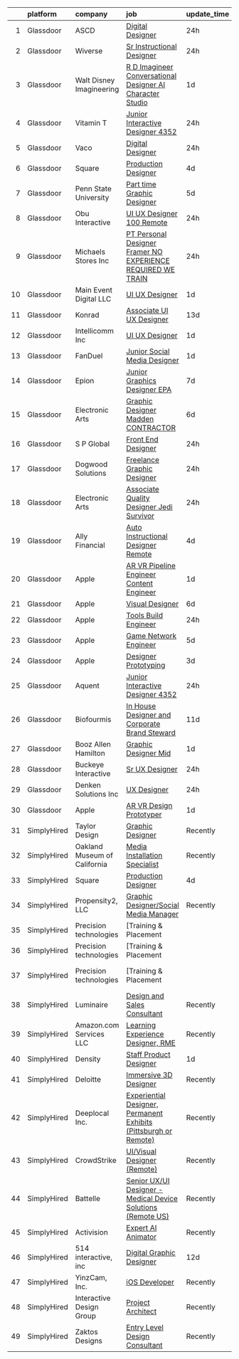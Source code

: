 

|    | platform    | company                      | job                                                                                                                                                                                                                                                                                                                                                                                                                                                                                                                                                                                                                                                                                                                                                                                                                                                                                                                                                                                                                                                                                                                                                                                                                                                                                                                                                                                          | update_time   | location            |
|---:|:------------|:-----------------------------|:---------------------------------------------------------------------------------------------------------------------------------------------------------------------------------------------------------------------------------------------------------------------------------------------------------------------------------------------------------------------------------------------------------------------------------------------------------------------------------------------------------------------------------------------------------------------------------------------------------------------------------------------------------------------------------------------------------------------------------------------------------------------------------------------------------------------------------------------------------------------------------------------------------------------------------------------------------------------------------------------------------------------------------------------------------------------------------------------------------------------------------------------------------------------------------------------------------------------------------------------------------------------------------------------------------------------------------------------------------------------------------------------|:--------------|:--------------------|
|  1 | Glassdoor   | ASCD                         | [Digital Designer](https://www.glassdoor.com/partner/jobListing.htm?pos=101&ao=1110586&s=58&guid=0000018382ef2967b69d949a039087b6&src=GD_JOB_AD&t=SR&vt=w&ea=1&cs=1_f0e67aaf&cb=1664349055792&jobListingId=1008165735144&cpc=1FDE87803EF93CD3&jrtk=3-0-1ge1euacg2jqd001-1ge1euacv2a4i000-1ac091b486338562--6NYlbfkN0AY4guaBc_odNxnJHTncvfwFu86WvDwtbc_K-gSZc1x5MVioGHhmspAcU0hc-6v10Q31IDYtf04u9GRbV63ByNsA2Q7XqQLxT6y0P9KYSEHYYlpOE5leemi_b9fFdkYUZHEqz1Wku0I9T2vxvv-_gdcpaC4eaO_PsqLsdwlMUHwdX5sf0z35_dRnA2oij_nepue5KGj3HWML0jv9eiqo1FtJLw6C-S4hzHGRcgAWewwMzsQqN5-9fj91fppeGh0FI4O4YunVBh-_r2__psmdU96OI_bcfGX1Xx-UL5GiVzRTCFUXbt1oFSSCqDX0Fh5EaGhHUyJdmTaWL69u8r47yIKrxXumDDqy9_Uc5-uaVFRaKS_GzA7CNfZ9nXPxC8EkhoLzt_xVFeIF52sYxgXbFisDs2q_-nRqgIIgHXrZHFnmXmyApQke80Y4LMPOEgOIA9y9v-pUJyrOIHmA3YoeNefuscAKa1P3hQDTLlBg75LKCopPKm83cYX0GZhUYPCTbko3_KVwX78Ew%3D%3D)                                                                                                                                                                                                                                                                                                                                                                                                                                                                                                                      | 24h           | Remote              |
|  2 | Glassdoor   | Wiverse                      | [Sr  Instructional Designer](https://www.glassdoor.com/partner/jobListing.htm?pos=119&ao=1136043&s=58&guid=0000018382ef2967b69d949a039087b6&src=GD_JOB_AD&t=SR&vt=w&ea=1&cs=1_eef18f9f&cb=1664349055794&jobListingId=1008165435026&jrtk=3-0-1ge1euacg2jqd001-1ge1euacv2a4i000-7067c46d23d8fef6-)                                                                                                                                                                                                                                                                                                                                                                                                                                                                                                                                                                                                                                                                                                                                                                                                                                                                                                                                                                                                                                                                                             | 24h           | Remote              |
|  3 | Glassdoor   | Walt Disney Imagineering     | [R D Imagineer  Conversational Designer   AI Character Studio](https://www.glassdoor.com/partner/jobListing.htm?pos=106&ao=1110586&s=58&guid=0000018382ef2967b69d949a039087b6&src=GD_JOB_AD&t=SR&vt=w&cs=1_47e7eb19&cb=1664349055793&jobListingId=1008163953487&cpc=56C4EA4A1A191A49&jrtk=3-0-1ge1euacg2jqd001-1ge1euacv2a4i000-5b8160913c44337b--6NYlbfkN0DAFTyt7pbDCC2JPO79CSdi1dIb81yjczP5qsKcZIxgiYm3-7g-689UDqHItQTwke-yNZqiPbnHZ7mcY7Tp55ZsuNu3s7XzyrHsE3PUvLU-yzvmGfamBujA35o3Bh6tPW0Php2p4lvvFTDjJ6NYetozu-aJYa4M8A-xLxH1WTo8C8euuqflLkn1WFEXEaub-oyDd018pYko1slEPKRCW7B0U-Y4TUoQTN7dcUBmsjoJ6yNEmb5_1CkL41iB-32fMTltjqrKqQ0WSCS1TXZYhFgdtPkFLq36l4ooqUrSSnZ0dD1ZW7u2Rh426uXTkLfwlDlNZVpIrIeHNKXapGPI5pHAKR5PrAUhQdgNwt8UnVJ24KwI6mb2_KoQNcBp0Ywc1slJY4NOMY62Msyx3XBzF4qoltHCkU9i8VlUVy8PQHmWl5V_Rhzuhf8Oqf4Aw8006eM%3D)                                                                                                                                                                                                                                                                                                                                                                                                                                                                                                                                                             | 1d            | Glendale, CA        |
|  4 | Glassdoor   | Vitamin T                    | [Junior Interactive Designer  4352 ](https://www.glassdoor.com/partner/jobListing.htm?pos=113&ao=1110586&s=58&guid=0000018382ef2967b69d949a039087b6&src=GD_JOB_AD&t=SR&vt=w&cs=1_38831709&cb=1664349055794&jobListingId=1008165450943&cpc=8795CF9063CD573D&jrtk=3-0-1ge1euacg2jqd001-1ge1euacv2a4i000-45dbbc2ffe009176--6NYlbfkN0DMrcEu7yrtATojKJA7cEzGQ3FdRGWLh0CZQInL4ECGI6k5tN82kdM0cJmh4vC7GgggQDvIJaME93-siCc8CewYdoUSr6PBPqrEG1KDMMpBVW3MGgeniwtBM2cZMBedkwMam2HPc019PgExOQnT7OpD9fpgr0syFxiBw5Z7WHLau0js6I8PMvrx192wHZluV73OPA3Jw78vhMxuutFvMzKHAiY5VAuSOnemAe9_8japHajha6UGny9Ttapyu4dtyCCeW8mK4OmYwVHQGHQveIKHZhzYNGEXG_4lz_8EZxH6QOAISniJuoZQnLbUub8HciKNl9bO543gpbhk-TuP-Zdo34NBfW8W-Wh35ImsgxkPhBKcvht3aX30lR2fvX0KQ5kko8uD0ykz6RJGsvTwj0YULHca4DuASk0wTY6Ln8ANxyQBGISYDf16cM6cDXBjboz4qaJ-qpRphett89d-Y-vKrZDddXD9A7vfNvnDecs_Rw%3D%3D)                                                                                                                                                                                                                                                                                                                                                                                                                                                                                                                                         | 24h           | Santa Monica, CA    |
|  5 | Glassdoor   | Vaco                         | [Digital  Designer](https://www.glassdoor.com/partner/jobListing.htm?pos=114&ao=1110586&s=58&guid=0000018382ef2967b69d949a039087b6&src=GD_JOB_AD&t=SR&vt=w&ea=1&cs=1_b756b9cb&cb=1664349055794&jobListingId=1008166311013&cpc=9908D8D4413DBB8A&jrtk=3-0-1ge1euacg2jqd001-1ge1euacv2a4i000-12f26afb904ccbd0--6NYlbfkN0D_sybMACCpf9B-677oK5j6rPldVB6BlrVvFjO_o-GJZbzuF-qh4PxErFUqfUsv_6v_zg4Jh_aNOURHi45PuRMPrKEeDcklUzUWRMLzpcZ7JEGtDioEMuA_4HlhGe58goaMESd0KWFCu3ao7vqdQgbgyB_8yQ9mRXy39aJQ0pqryh3fOY-rVQ9Erj9cupoDdJsPza2nsO8iZ6A0fA5hAGEAIu732iI7HRBWrxj1IJBZKYG3TETsNaUn6X3_KmlNkREEL3pxAAVtkDODeoR1rf9LgRoOKixNFJfsFg7R8HCPoogf4RCVd5YhWZputhUFHDYcnIvIoUcWbzciPnb4AIODoiPEa6dKS6zpUYCZ0ub4uy7HIyMrEz-LcMHm4wwLWFh0DQwlVCNkhd-vv0Xsv8JX4GNdf_FiLn6qZ9lkWBvL7gvFMBhA5T1bgq3hhPnJojkEjLhfZH_x1VIB7_CgOjgkJhAiF3RsSzbIHWV9Xrj_48VppFvAIyUzw3N5xEfU3wperroTurpP5tH93Q8XE7f84bkGvYh1ztNGUvSwnRXGrbtMQaBuT4go)                                                                                                                                                                                                                                                                                                                                                                                                                                                                                 | 24h           | Austin, TX          |
|  6 | Glassdoor   | Square                       | [Production Designer](https://www.glassdoor.com/partner/jobListing.htm?pos=116&ao=1136043&s=58&guid=0000018382ef2967b69d949a039087b6&src=GD_JOB_AD&t=SR&vt=w&ea=1&cs=1_b44bbc9e&cb=1664349055794&jobListingId=1008158339016&jrtk=3-0-1ge1euacg2jqd001-1ge1euacv2a4i000-50cbdabe5291db5a-)                                                                                                                                                                                                                                                                                                                                                                                                                                                                                                                                                                                                                                                                                                                                                                                                                                                                                                                                                                                                                                                                                                    | 4d            | Remote              |
|  7 | Glassdoor   | Penn State University        | [Part time Graphic Designer](https://www.glassdoor.com/partner/jobListing.htm?pos=128&ao=1136043&s=58&guid=0000018382ef2967b69d949a039087b6&src=GD_JOB_AD&t=SR&vt=w&cs=1_0001cbba&cb=1664349055795&jobListingId=1008157287782&jrtk=3-0-1ge1euacg2jqd001-1ge1euacv2a4i000-f06325cea9852d1e-)                                                                                                                                                                                                                                                                                                                                                                                                                                                                                                                                                                                                                                                                                                                                                                                                                                                                                                                                                                                                                                                                                                  | 5d            | University Park, PA |
|  8 | Glassdoor   | Obu Interactive              | [UI UX Designer   100  Remote](https://www.glassdoor.com/partner/jobListing.htm?pos=120&ao=1136043&s=58&guid=0000018382ef2967b69d949a039087b6&src=GD_JOB_AD&t=SR&vt=w&ea=1&cs=1_aa97b006&cb=1664349055794&jobListingId=1008165661552&jrtk=3-0-1ge1euacg2jqd001-1ge1euacv2a4i000-d3f1aaa75d5bd32a-)                                                                                                                                                                                                                                                                                                                                                                                                                                                                                                                                                                                                                                                                                                                                                                                                                                                                                                                                                                                                                                                                                           | 24h           | Remote              |
|  9 | Glassdoor   | Michaels Stores  Inc         | [PT Personal Designer  Framer  NO EXPERIENCE REQUIRED  WE TRAIN ](https://www.glassdoor.com/partner/jobListing.htm?pos=107&ao=1110586&s=58&guid=0000018382ef2967b69d949a039087b6&src=GD_JOB_AD&t=SR&vt=w&cs=1_933af73a&cb=1664349055793&jobListingId=1008164564686&cpc=FA84DF7EA1EC2398&jrtk=3-0-1ge1euacg2jqd001-1ge1euacv2a4i000-c333f386c95944aa--6NYlbfkN0AOFw-YaceyPV1V2kprHLZbtLl7-eeXaDc6_Kczxv4djvGN8sdqDFgpDEA7DhbyNazHB2sregEVs3fgNkukfRYt1uLp0aBNRj4FC-uVyXk8a0RF8EPWfDeT3WvyUSj1rgTuR-JvlGOTSIH7WuApohhzMuj_ColLvJUDXOOeNNpZM63gMHMhzkPebikbOxXuqxF3lA_dfyJurX25GRiB0kP5JUA20A2OhTRluItYFyMkFxPCLE97UJiehKNOQ8aVa9pnBqXM2cVkiyLCr2LQjKJOtYJuX6INQeZhy6S8pOTEl8N7EGt-_rlCha0yjoqgaSqmVZUmx9Cyr1kUw4EfRuVS1SU0W6SAUeyaUXxnwrXc-vSbm7rXqjL5SEQeEKF7sqVPYZ6ehqaUSHxfct0b_yOTNDOevY_r6gMBGrndHiNjEIJvykqYq-mNvFXg2EijA5tdqYRGyRT17E2NnPloDKwYlGjoIKTMlB8SXTcFdK2Hq1c4aooH6WRIIYDopn1HzVB6thDlk7ygOgj1zfIoDgtz9wfNqD2cBt70GuYpVIEFrt44iA7Er2l1fTAdFSO1Lb17isWOvoNBWz7NAHwjR-m-lWoESNGw5f6Dm-GzV58kL8tz4eBpyqQEups2J17hf_pXQd4IoZBTVA%3D%3D)                                                                                                                                                                                                                                                                                                                                            | 24h           | Jacksonville, NC    |
| 10 | Glassdoor   | Main Event Digital  LLC      | [UI UX Designer](https://www.glassdoor.com/partner/jobListing.htm?pos=126&ao=1136043&s=58&guid=0000018382ef2967b69d949a039087b6&src=GD_JOB_AD&t=SR&vt=w&ea=1&cs=1_a0209b62&cb=1664349055795&jobListingId=1008163083776&jrtk=3-0-1ge1euacg2jqd001-1ge1euacv2a4i000-61a2aedad55f6b75-)                                                                                                                                                                                                                                                                                                                                                                                                                                                                                                                                                                                                                                                                                                                                                                                                                                                                                                                                                                                                                                                                                                         | 1d            | Remote              |
| 11 | Glassdoor   | Konrad                       | [Associate UI UX Designer](https://www.glassdoor.com/partner/jobListing.htm?pos=127&ao=1136043&s=58&guid=0000018382ef2967b69d949a039087b6&src=GD_JOB_AD&t=SR&vt=w&cs=1_b5d9bab2&cb=1664349055795&jobListingId=1008139891861&jrtk=3-0-1ge1euacg2jqd001-1ge1euacv2a4i000-56820b5fcda29d86-)                                                                                                                                                                                                                                                                                                                                                                                                                                                                                                                                                                                                                                                                                                                                                                                                                                                                                                                                                                                                                                                                                                    | 13d           | New York, NY        |
| 12 | Glassdoor   | Intellicomm Inc              | [UI UX Designer](https://www.glassdoor.com/partner/jobListing.htm?pos=105&ao=1110586&s=58&guid=0000018382ef2967b69d949a039087b6&src=GD_JOB_AD&t=SR&vt=w&ea=1&cs=1_2946ff18&cb=1664349055793&jobListingId=1008162824501&cpc=9DC6E4D8324653EE&jrtk=3-0-1ge1euacg2jqd001-1ge1euacv2a4i000-77d90b9bdfe3fd21--6NYlbfkN0ChKihHdWUYlBRbbnjV70faLAmc7CdQbAkEYrx9QGU1An9lzWqTAjHS5tSZ18XLIvExbfG7YUs9wX5NlgJN93BLATALkr6wdcVUe3x2gVRLOAtumFiEB6EhR5jkv0CzPFZm5dBwAJiDHEKSy3TEOuxRoJmPduteKoUNly0VausAEtY5NtMS5AeCa2d_BozR69-dcCh8mtX1MAGO3t5XZRrb-YMkiK5JsjfrHujXToj5XaN_JF2Rz4o_rvRNCQTBneFmdSrdYArHEpx5HEDSX5EWuh49rShaZkGsiUYX2j-wiLjIcPOmHQgftmTE_ThxqHSfE_2M2-EnRhchzzHUeA6_LSELsKNvbkhLBuvUZBT-UFyURn3wor2aCTTvyOLZrMjP6Ob7F0mVO_fzoCNhKFS6KddAkdkC30QE552FkbI26rW5Svfq_x9yU6U0yoQZRG-ya9KoQA7RmFIykcTunmnzqFUAqKFghWkYxm5cU5NXj5Hw7UxxEs9pCRwfSnl3hwmySEdqUb_-QA%3D%3D)                                                                                                                                                                                                                                                                                                                                                                                                                                                                                                                        | 1d            | Wayne, PA           |
| 13 | Glassdoor   | FanDuel                      | [Junior Social Media Designer](https://www.glassdoor.com/partner/jobListing.htm?pos=117&ao=1136043&s=58&guid=0000018382ef2967b69d949a039087b6&src=GD_JOB_AD&t=SR&vt=w&ea=1&cs=1_2749464c&cb=1664349055794&jobListingId=1008163379437&jrtk=3-0-1ge1euacg2jqd001-1ge1euacv2a4i000-29fe9865ee9d28d6-)                                                                                                                                                                                                                                                                                                                                                                                                                                                                                                                                                                                                                                                                                                                                                                                                                                                                                                                                                                                                                                                                                           | 1d            | New York, NY        |
| 14 | Glassdoor   | Epion                        | [Junior Graphics Designer   EPA](https://www.glassdoor.com/partner/jobListing.htm?pos=125&ao=1136043&s=58&guid=0000018382ef2967b69d949a039087b6&src=GD_JOB_AD&t=SR&vt=w&ea=1&cs=1_58b28f55&cb=1664349055795&jobListingId=1008151556127&jrtk=3-0-1ge1euacg2jqd001-1ge1euacv2a4i000-514c94be094b6f47-)                                                                                                                                                                                                                                                                                                                                                                                                                                                                                                                                                                                                                                                                                                                                                                                                                                                                                                                                                                                                                                                                                         | 7d            | Remote              |
| 15 | Glassdoor   | Electronic Arts              | [Graphic Designer   Madden  CONTRACTOR ](https://www.glassdoor.com/partner/jobListing.htm?pos=130&ao=1136043&s=58&guid=0000018382ef2967b69d949a039087b6&src=GD_JOB_AD&t=SR&vt=w&cs=1_b73c0e0f&cb=1664349055795&jobListingId=1008153670838&jrtk=3-0-1ge1euacg2jqd001-1ge1euacv2a4i000-1d4c60a3b285eb6b-)                                                                                                                                                                                                                                                                                                                                                                                                                                                                                                                                                                                                                                                                                                                                                                                                                                                                                                                                                                                                                                                                                      | 6d            | Orlando, FL         |
| 16 | Glassdoor   | S P Global                   | [Front End Designer](https://www.glassdoor.com/partner/jobListing.htm?pos=122&ao=1136043&s=58&guid=0000018382ef2967b69d949a039087b6&src=GD_JOB_AD&t=SR&vt=w&cs=1_a03a8670&cb=1664349055794&jobListingId=1008165438650&jrtk=3-0-1ge1euacg2jqd001-1ge1euacv2a4i000-d6b412455054b3ca-)                                                                                                                                                                                                                                                                                                                                                                                                                                                                                                                                                                                                                                                                                                                                                                                                                                                                                                                                                                                                                                                                                                          | 24h           | Remote              |
| 17 | Glassdoor   | Dogwood Solutions            | [Freelance Graphic Designer](https://www.glassdoor.com/partner/jobListing.htm?pos=129&ao=1136043&s=58&guid=0000018382ef2967b69d949a039087b6&src=GD_JOB_AD&t=SR&vt=w&ea=1&cs=1_d5726c24&cb=1664349055795&jobListingId=1008166005932&jrtk=3-0-1ge1euacg2jqd001-1ge1euacv2a4i000-870254f2b9594c73-)                                                                                                                                                                                                                                                                                                                                                                                                                                                                                                                                                                                                                                                                                                                                                                                                                                                                                                                                                                                                                                                                                             | 24h           | Boise, ID           |
| 18 | Glassdoor   | Electronic Arts              | [Associate Quality Designer   Jedi  Survivor](https://www.glassdoor.com/partner/jobListing.htm?pos=115&ao=1136043&s=58&guid=0000018382ef2967b69d949a039087b6&src=GD_JOB_AD&t=SR&vt=w&cs=1_3c5ccc9f&cb=1664349055794&jobListingId=1008165352335&jrtk=3-0-1ge1euacg2jqd001-1ge1euacv2a4i000-66af7e5dc29826f8-)                                                                                                                                                                                                                                                                                                                                                                                                                                                                                                                                                                                                                                                                                                                                                                                                                                                                                                                                                                                                                                                                                 | 24h           | Los Angeles, CA     |
| 19 | Glassdoor   | Ally Financial               | [Auto Instructional Designer Remote](https://www.glassdoor.com/partner/jobListing.htm?pos=109&ao=1110586&s=58&guid=0000018382ef2967b69d949a039087b6&src=GD_JOB_AD&t=SR&vt=w&cs=1_362964ae&cb=1664349055793&jobListingId=1008158638901&cpc=F41FEAB56D215062&jrtk=3-0-1ge1euacg2jqd001-1ge1euacv2a4i000-33e51e7e2cbaa730--6NYlbfkN0DJ5QQ_XkAtnGD7OtNJBPWnMWX0-0yeBIg3SyIy7sPtwbzsSHHn3ObDFBkKUa5OGl-TDVPo0ynqP8ws-T-rSpycedfEnMU6NSiNsNov-R2753I1OF6CzG9D8QGSDkXHjaB1QKYwXU2wOp4G7NvKBvmOC7aJzKhOjK6cEt6mhwlCUhCkC2UCfF0QjrpPcQr-0jefgA6daFV7NAtvfa5bUemOc9l4ZAITO0-xkoGSB34nUKABV_MRkXj4tBpgbk6Ysd4CN70ylU4OGaCZ9WPgWDb2PIe4LGaHmzEumG2WzZYscs7qMqC1budJSa5TRlAzcK3tRVzl0bjeE5p3QS_EdViwwEzuMpNqBQpwH-7-XyoD_CPNj5Qi15kpYIKQZzOycaiGE1x7aHN1nNy3V4AxPYFgF6lDLKAImG2qexBqey61znM1niPuQ8vk2JAqARKDxJWwg3Qb7eKBk1D_hyDms8jbYB_ZjNpTSZLaJjrq_vhthuqW9iL6naNBryODizyzVDD0wiv3rGsz4A%3D%3D)                                                                                                                                                                                                                                                                                                                                                                                                                                                                                                         | 4d            | Detroit, MI         |
| 20 | Glassdoor   | Apple                        | [AR VR Pipeline Engineer   Content Engineer](https://www.glassdoor.com/partner/jobListing.htm?pos=103&ao=1110586&s=58&guid=0000018382ef2967b69d949a039087b6&src=GD_JOB_AD&t=SR&vt=w&cs=1_b7130ab5&cb=1664349055792&jobListingId=1008162438697&cpc=654405A9B1E0A9F5&jrtk=3-0-1ge1euacg2jqd001-1ge1euacv2a4i000-bd23f3e2fc9f6533--6NYlbfkN0BvKrLyj5gPmtZO9T8euul8TCxuuKNOtzRJOomxnwSEodTz2Bc-sPZl29JElYHfcoQJQ0YtSd_q0m2zqTAQiHD2lU1pwl7BtIPhJfPTI7dpkRrSW30uMMGYTKZ_YN7waluZ3fZAP-HN7N_F5hYGC4jMR09lfyKYpeJbgCPU_yXYcQafN1KUGkZTMwBme_7QMqNTEYQ42r-LGXljc7YPLku-pG534b88h9_2xr82ZlvbM8q0U9gT2Ntl-aCTGuNlC1ndwwLWG0N13ml98QLeN6MY4qZsAXcOyEZREpv9MoKvMSTFqtLH2PTfn-TPVvpU8HEaCLaY-RB9jVwiUEHNU-UxVFBQNqkYvyOw7irHW_T6Dmhel3frR5tzY9jWOQohCRb4bGIve26TRT4HaM2GLG4YV1h7cVaWqy_F-3vd9VGccTt_gFJqeuMFghPkVFTMq4IL2Fc5wENB39Ux1IetqvQbpXl5B_Q6AendW5jE3P3k9Hk4eWT3RffEyYGuYsKUr8roz6Qs52286wy-hdBPvBq6qoNT9iNo3bEr44gzissNlWc-11wEjDNb5EsSycsGXPUyVD-vv-6lr07guv4iJXX4QHbvZJL6AXa2IIN_sSGqSU61nBn_umqPYzm2kzKwajulnW4TCt8SJUcouhu-ynfN_FW9czBdsGuKQlaVi2XpDYcAUjQgzicoy48NbR2ldyU8Z5MlJ0yAgYCRkjlA9HcLFL822G3dmj8kLGBC0Mkc3c-SROYglM_8qD0MXvhH3aBan8RwALU-gZfEkqnW5XAkUzPFwtuTezfgE0DyEv9aiOLo9M-dtqmKca-eGRk4bgqGcdeGkKV40ppI8cK5i1iHiCnicNtFa57YCjR9_c9wrJpAlVaNBtDTr9JLQ7WyNXEFhpiFc7l_FFPAwcYw4eNRr_-fYs8xRFTrJFziBuCthtWUu_3KvYhmGkOyWh-ii5MNrEgwaLoGTS-XSrROkx52P0-jd9JJmcuIVa-bI9q_Lg%3D%3D) | 1d            | Culver City, CA     |
| 21 | Glassdoor   | Apple                        | [Visual Designer](https://www.glassdoor.com/partner/jobListing.htm?pos=124&ao=1136043&s=58&guid=0000018382ef2967b69d949a039087b6&src=GD_JOB_AD&t=SR&vt=w&cs=1_af7a0131&cb=1664349055794&jobListingId=1008155289329&jrtk=3-0-1ge1euacg2jqd001-1ge1euacv2a4i000-b22b9e4cdc43dd82-)                                                                                                                                                                                                                                                                                                                                                                                                                                                                                                                                                                                                                                                                                                                                                                                                                                                                                                                                                                                                                                                                                                             | 6d            | Cupertino, CA       |
| 22 | Glassdoor   | Apple                        | [Tools Build Engineer](https://www.glassdoor.com/partner/jobListing.htm?pos=108&ao=1110586&s=58&guid=0000018382ef2967b69d949a039087b6&src=GD_JOB_AD&t=SR&vt=w&cs=1_b84b8e9c&cb=1664349055793&jobListingId=1008164708846&cpc=AC285F3A3ECA6BB0&jrtk=3-0-1ge1euacg2jqd001-1ge1euacv2a4i000-d05afd4cff3794b1--6NYlbfkN0BvKrLyj5gPmtZO9T8euul8TCxuuKNOtzRJOomxnwSEodTz2Bc-sPZlbtkML8D-m4qjDqsrGnfoqq7rWUQaQV6QE_PBUBYsT4fM9sAVvJDVer8dzoyf4iabhx_s3jcp3HhGg-8KIYoBd2gZR3O-1Ekq3HokKQ39KID90hQH7pIgdAz-XsfU6FwVYxdKCEf7jUamZVkLDB68SfmXaa0j5ybTjnbFbzYaM4IXouvbkTPsfeBj51WRCw-1HyhzRjEIqMAsLl83FEfZi1ORIZCDUxa09040BlyhHTrx3j_uu0JEppR8BQi3nLCUZLFsZSdn3x4O3ArBAIAUmPMOCh9Ghe9QWp9fxj5mhd_RiOuIRZ5tatVjSNopQRP3CrjvarE3byQfw8t81R7qOy2NoKKuMJz6Wv9-OfeBDhnsWrrMFoM2x6MvRPBXjKkIknrOUGk9Kr_zhl-Jh2yEullcqdLTCUSOWxRjY_jq8jV_ftYkixQAF_OFjG3qvgi5At9yNibU6yGMqzAnVRux8qBA03uIiVPiJaLeGRjpnPWU9QnoSzCk09fi_gh-Wic73kpHAyC39s-iqaxNyjLv05FP0eyb5o7ykAf5QWzwA_jRaTF-OmQ1B0oV303gQQoNQa5ztacMxWDQxotHexxwcLWHg4vS5znwR8rWU_cP766MvTmIdU-cjMevjpwpGSU0qWrgIdUIsp1GKdDMybFwm-2cCy8RoppEdUsKbYbwE1Hld9_26Q9DxqLpGhnddfYgM03ehiNnMK11R46UW4PC3HqkqXbdZrwBDR5aR4sQ_vwkaSQQ1KO9PdE-Lt27gpuF27cbYRSYfl49V1jJjV0cA6dJXG1ZpsQ-x4KC3noGxs-8RDa8pC1EQEetMtlcVnEoyaLB0TOh9f-sJu4rvKee8BRq5Qe6dotDG2yko-Yh9IHReJyPb2KncXZkB62-c-eX5ud9OdSm5zLoDG0P9kIX_g%3D%3D)                                                       | 24h           | Boulder, CO         |
| 23 | Glassdoor   | Apple                        | [Game Network Engineer](https://www.glassdoor.com/partner/jobListing.htm?pos=111&ao=1110586&s=58&guid=0000018382ef2967b69d949a039087b6&src=GD_JOB_AD&t=SR&vt=w&cs=1_eddce4e4&cb=1664349055793&jobListingId=1008156058893&cpc=F41FEAB56D215062&jrtk=3-0-1ge1euacg2jqd001-1ge1euacv2a4i000-da07dbd9cd8eb861--6NYlbfkN0BvKrLyj5gPmtZO9T8euul8TCxuuKNOtzRJOomxnwSEodTz2Bc-sPZl29JElYHfcoQU89pw0pukzvT-t3F7KnGwjHaCtH-zmtCsdadvtW-pabzNvxkP5wXNBXQIItjYzTFKU-rasdVWS5FS9BhI6fVw8vp1ZtLMDVeHaEF6UCNf-E6BSkENOn_3zJOHlQGjwPpW5cMIHbQ9hHWvBZGYMRpdtFguqZVrrH4_xM7oiEIc3Gt5omf3l9hPQt_aAVG-_8zIrPSvmhF2W_Jsh__SycT75gfc6QKr67gaUZDm1f6BlJOYfOsPUz9kJnbqhZlO47235feCwbhIueMUnJnUW9VzL1qYjE7kcnracqv4HlCx7VqxQMoi3WLJFJUZ13X7d3n7xwuoA5tBBGN0aSJZxo_35nwbsNX-G0y3VgbQ_vEjO5QKm2_-0wu1jrOx7l8kWPLwDmTO1RFc3hS-i0iI8MjGobwoEmm18YrYB7Un4XshRwDn4c20N7Ec15y1pfXFXHU9EG1ZSmXiBixbA2KHid48Dh-cjw5dmsoXRshv0N7wq7B0G4Nft7aRNFTZ6a7mhE8qE8vrnrSe-GwjMR0H-AsEkVuX2p1EzX12_4Dz7jsSYloYWemNP0HHApRXLZPsE0V3M0U-iuJy8sMzbkAqudJPLmp0G9WgSQEaSnVv3c3P9rAMAmCOiF9Mimi9lxkAvfp5I8Lcv57Sqr6rStfAmWohlgSRDWcbSzDBnQu3-RZktlmecjiUZBojcZAvPi4fhC_ZIvL1XB2agBlt1IimSbWHii49l38H0K99rfiEljLxDsgJmMpQqZsw1hL6s1l3R96nCOLVKnYlFSgukLqRkXJQjIMp8RpyB82Ok6RL4ZBLCATR7f-qA1AdtEn9FgRTZtwz0Czsum3_CGS4FRsDkpbK88QjF7snbuD1c_5WkrN6CNzuFXCI3ckwRY8Em3T3ofmSWgTyTX-xNDXhYACpYFwG)                                                  | 5d            | Culver City, CA     |
| 24 | Glassdoor   | Apple                        | [Designer  Prototyping](https://www.glassdoor.com/partner/jobListing.htm?pos=121&ao=1136043&s=58&guid=0000018382ef2967b69d949a039087b6&src=GD_JOB_AD&t=SR&vt=w&cs=1_064fe7d1&cb=1664349055794&jobListingId=1008159685726&jrtk=3-0-1ge1euacg2jqd001-1ge1euacv2a4i000-2e05b0832793f665-)                                                                                                                                                                                                                                                                                                                                                                                                                                                                                                                                                                                                                                                                                                                                                                                                                                                                                                                                                                                                                                                                                                       | 3d            | Cupertino, CA       |
| 25 | Glassdoor   | Aquent                       | [Junior Interactive Designer  4352 ](https://www.glassdoor.com/partner/jobListing.htm?pos=110&ao=1110586&s=58&guid=0000018382ef2967b69d949a039087b6&src=GD_JOB_AD&t=SR&vt=w&cs=1_d9c8eee8&cb=1664349055793&jobListingId=1008165513680&cpc=2CAED5C921A5F994&jrtk=3-0-1ge1euacg2jqd001-1ge1euacv2a4i000-bf130ab23b83691d--6NYlbfkN0DMrcEu7yrtATojKJA7cEzGQ3FdRGWLh0CZQInL4ECGI9gD0Wolx9R2v-Aex0-GK04wuCgzflPBRkRQfW92hu5bdB7I5i80oD0xKC7ZbT0oWx1mhDK9tT_G3lq83ALv5_npUo_hMljb4KaRsw9wJdbbIoRv6v9BEzOoHSMB09PFnLazeV5xoBrFkyw8olMdfZVVKU7yprLuLZECLMMkVgYH_oMT1S2IV8WJtejLv7hJ4ba86xYliD46qSJeS8_UXbGaXR-v7QQcbmr7Qdse0g8ps-dUPUxYh_oIpcldfeuHLDI6AgCctGCX_5wWI-fwurXd5jKj-NucBGj-LkpE1uLlAgddSiZokUjp4IC8f9zw5cPVSoKRsnBjm8xBMeLpISGpoTJCfaYkqhmaPPSRaYMVgaTCNxj-ShcsBTZ9k18UKw9nuWcUu88a9FjljQjMwBeTkHEdAO71Eg%3D%3D)                                                                                                                                                                                                                                                                                                                                                                                                                                                                                                                                                                         | 24h           | Santa Monica, CA    |
| 26 | Glassdoor   | Biofourmis                   | [In House Designer and Corporate Brand Steward](https://www.glassdoor.com/partner/jobListing.htm?pos=123&ao=1136043&s=58&guid=0000018382ef2967b69d949a039087b6&src=GD_JOB_AD&t=SR&vt=w&ea=1&cs=1_a2af03d3&cb=1664349055794&jobListingId=1008145224436&jrtk=3-0-1ge1euacg2jqd001-1ge1euacv2a4i000-2e476ff989e9cac6-)                                                                                                                                                                                                                                                                                                                                                                                                                                                                                                                                                                                                                                                                                                                                                                                                                                                                                                                                                                                                                                                                          | 11d           | Boston, MA          |
| 27 | Glassdoor   | Booz Allen Hamilton          | [Graphic Designer  Mid](https://www.glassdoor.com/partner/jobListing.htm?pos=102&ao=1110586&s=58&guid=0000018382ef2967b69d949a039087b6&src=GD_JOB_AD&t=SR&vt=w&cs=1_6da200dc&cb=1664349055796&jobListingId=1008163339224&cpc=A0637F14311B9419&jrtk=3-0-1ge1euacg2jqd001-1ge1euacv2a4i000-b809a228f7fa5004--6NYlbfkN0CaLaeO0W0aSDE10oNno4SsRl14ssiVXEJb5QYZji-zar5Yl-tvFfpLfvooI0429cl7-pnzzg3jJyM4YlWQRAwW98XeC5PbuNxro4EUdPH9gg6Nfvt87kAPg5Jt0X4zJvobvDqlRMZgVvjg7ef4eQ2dTS2RE_aXWRSPid6XHADu9tGZcpPraAN93iifOU3rYjKrE5xRQDvTsC4pw9dc33b6DdH_omDEwxTOi_hoYwTvwinuV-elnVVJoDzfgTpXqJrZGyZW7BJhZpY5E0tyIptDqe7YNpoevGftZx16wQCj_9onf46O7MNsiYNXJig4c67NWz5yuv8y-zDYVf3LtSe01nCAUdlXBQjJlKLgKbqOmiUBKw0lARTq3PlqTO9RBIrVBnNLFRhyz9WyAlhIILUiKgweEqStDgsJ6IaKwdGx6DPD31mfWbQ1mfilq3_4UtSf9PIfHaCs9Tjf_P0NujDS0-NfZhxiUIdtMqQTT9x_SFSA5msIrJG2SSTXrEX9FaIM7SIdZBu-VmGlCPAEz_HyzZlAkXBVkYjdibHpG_FdS3aaZyfZsZ5B9wWDENdo5eg%3D)                                                                                                                                                                                                                                                                                                                                                                                                                                                                    | 1d            | McLean, VA          |
| 28 | Glassdoor   | Buckeye Interactive          | [Sr UX Designer](https://www.glassdoor.com/partner/jobListing.htm?pos=104&ao=1110586&s=58&guid=0000018382ef2967b69d949a039087b6&src=GD_JOB_AD&t=SR&vt=w&ea=1&cs=1_66aaef94&cb=1664349055793&jobListingId=1008165037804&cpc=1D891ED3EFC3904E&jrtk=3-0-1ge1euacg2jqd001-1ge1euacv2a4i000-1372e7c6c9b13e23--6NYlbfkN0BTy4Vq3kUv-8E8fBOrhZt-7WJQYqv7u2ur6JnxlE7nq_aQtV-qQ9P-Gx6Ls6vkuajWnB7VhfFf09OP-YACW3EXqNw8VKG4XYe3Pz9LO7NcUtOsoUpjAZ4ICOWtJOCZdMF4JCh8E3IY74lX6GG4NbX_ZFI4pU2xwiKHNYRkb2U25C-UE5lY-c6ad5vvSfd6PsdwXxlJ-xqxLTWC7_p3idSj77oATtlQA3kam4fiQ1mM_biBERxKloXpk3EpjS-KsJWQ0d8vQlnBgba3UxUMpviZzlvKPFrMGuz3IqweZqp9obeAyD4ruKPW5QIM50UYg_rexPZ5afo84TgOIHYk9PnRozQ0j_JfAebuXGuw9fy_fLY2tgd8KpCnlotSp7xVaHxxA46LtUe8mbKgk8vYUHPzAxkZNfbAqMEhaN1-Jj9DUqSMjhLQX0EPS4C6b9vPJj3uygaqDDFNQBtb2_BukGlP7J9y4fnPAyZHBSO8CHDNJbNqpUcAX_Njv83XBnK9EYw9uXKwmj9uaA%3D%3D)                                                                                                                                                                                                                                                                                                                                                                                                                                                                                                                        | 24h           | Remote              |
| 29 | Glassdoor   | Denken Solutions Inc         | [UX Designer](https://www.glassdoor.com/partner/jobListing.htm?pos=118&ao=1136043&s=58&guid=0000018382ef2967b69d949a039087b6&src=GD_JOB_AD&t=SR&vt=w&ea=1&cs=1_cf4b595d&cb=1664349055794&jobListingId=1008165678481&jrtk=3-0-1ge1euacg2jqd001-1ge1euacv2a4i000-c19b5c46ab9f516d-)                                                                                                                                                                                                                                                                                                                                                                                                                                                                                                                                                                                                                                                                                                                                                                                                                                                                                                                                                                                                                                                                                                            | 24h           | Remote              |
| 30 | Glassdoor   | Apple                        | [AR VR Design Prototyper](https://www.glassdoor.com/partner/jobListing.htm?pos=112&ao=1110586&s=58&guid=0000018382ef2967b69d949a039087b6&src=GD_JOB_AD&t=SR&vt=w&cs=1_6f1565b5&cb=1664349055793&jobListingId=1008162438706&cpc=9908D8D4413DBB8A&jrtk=3-0-1ge1euacg2jqd001-1ge1euacv2a4i000-46a17e11f07bd8cc--6NYlbfkN0BvKrLyj5gPmtZO9T8euul8TCxuuKNOtzRJOomxnwSEodTz2Bc-sPZl1dBMH13w-jOB7IB0EnvWKBflC8cAmnqosbuAJR3BtwdEkeu_HHU5ZrtJlr9mCIF_26SIvtScJuwV7GTlM9co5E3xM4WK-00WHgvGcRmWw24x7zT9JzB0xNIJbVu3-df2OH6oOvynvkP_bh7M5TfDO2FUNc_M2-x8t0az0xw06aWh7zdpKSTm6GzoxGZuOw55IUw7B0bMeJIsIlowoh0Dilc9Yz6l3g3RmDayw4z5LBRHTKhyEp26N3lhzqtIxH858cog3BmzvfzbhSOzvuiierXQP8K1FxIpPJMliAIBIM4Xqy-5kkyH5JNmoovTZd0LIJRnPipBKR1ugJ-etWrQ1Hpsoq1yAWNUDXZQVYhOzzA2ScxmFFQGvCP3bp1pEZb5FchJv1e04HMWPIqOQkaPMgucoeR_GuWkb0HfLPhaL0qwFr90-nEi2i1GVwyGDIa-YyzuZgzHq8yzxo5d_Mxeynk1HqpCAhPZ5D-uUqD3-Jo6oyQNepmxH4yDQN7yWVYqfYOD23pPFFFQfCQi9z3E3ObKJFu5YfjXbiGKR2r26WCR6dy5-KwvEO4vuy00vCtD-Fxsrn8hGEg3WsAeXqBd9KuC45rhqOthPl9hUdVBPOuFxgj2CeAR2Y-F3IlDcyN1mab-s59omfo7PnuzhzubK73VP8G0PUROvEl8Zr_wQfmqBnfXbsnxJI7l4g72oYcLKLuNZn2yxHOAKVFBQ--U4uMYvvcFACiA2xJiJv-2_za_UKp-JXct_TryU3qNRRGouerHAXXzXuy61Wv80R-CaKWJztUncXrJf-1NgX6V1X4EYIswi4pYV5rlAvq5h73wVeIEaVR3pMQmN5c59Pt8BMl1TeZET6INI4aE1g3aaBir2BdBnM66PhktNNUiF3UUFEx0dtAhwJvJ1unKuvLIRfXywwT_bqrE)                                                | 1d            | Seattle, WA         |
| 31 | SimplyHired | Taylor Design                | [Graphic Designer](https://www.simplyhired.com/job/9TMIr-6_eYflkcS-ie7BjZ8lflRBkv2EVqmh_ljNlsrIPI4KCa0ufg?q=interactive+designer)                                                                                                                                                                                                                                                                                                                                                                                                                                                                                                                                                                                                                                                                                                                                                                                                                                                                                                                                                                                                                                                                                                                                                                                                                                                            | Recently      | Remote              |
| 32 | SimplyHired | Oakland Museum of California | [Media Installation Specialist](https://www.simplyhired.com/job/wtV_Dc943xeVNbBl-4FZR5ja2fhOSSz5qA7Bvp7Gzao5Zmt92JLGfg?q=interactive+designer)                                                                                                                                                                                                                                                                                                                                                                                                                                                                                                                                                                                                                                                                                                                                                                                                                                                                                                                                                                                                                                                                                                                                                                                                                                               | Recently      | Oakland, CA         |
| 33 | SimplyHired | Square                       | [Production Designer](https://www.simplyhired.com/job/PR6edLzvAKbQ8MB_yOqlv9rGixcmTEA5FxS9UhOhDFBmUZikIuYMDg?q=interactive+designer)                                                                                                                                                                                                                                                                                                                                                                                                                                                                                                                                                                                                                                                                                                                                                                                                                                                                                                                                                                                                                                                                                                                                                                                                                                                         | 4d            | Remote              |
| 34 | SimplyHired | Propensity2, LLC             | [Graphic Designer/Social Media Manager](https://www.simplyhired.com/job/y-sFzINV5qOyteA81WAYUX3HPoIB6cicexZAfzeRr8C30Nq_9S_f4A?q=interactive+designer)                                                                                                                                                                                                                                                                                                                                                                                                                                                                                                                                                                                                                                                                                                                                                                                                                                                                                                                                                                                                                                                                                                                                                                                                                                       | Recently      | Remote              |
| 35 | SimplyHired | Precision technologies       | [Training & Placement || Python Developer](https://www.simplyhired.com/job/So3-92hM-VLPO-shbwqgvOm3bkfnEmVv2WDbXa3kPgV5NSCKOu5XUA?q=interactive+designer)                                                                                                                                                                                                                                                                                                                                                                                                                                                                                                                                                                                                                                                                                                                                                                                                                                                                                                                                                                                                                                                                                                                                                                                                                                    | Today         | Remote              |
| 36 | SimplyHired | Precision technologies       | [Training & Placement || Quality Analyst](https://www.simplyhired.com/job/mkmSxNAyo9OUo3sw5RnzevTMDnY0VxLv_X-o-ekVknx3dEh6CQJZeQ?q=interactive+designer)                                                                                                                                                                                                                                                                                                                                                                                                                                                                                                                                                                                                                                                                                                                                                                                                                                                                                                                                                                                                                                                                                                                                                                                                                                     | Today         | Remote              |
| 37 | SimplyHired | Precision technologies       | [Training & Placement || Data Analyst](https://www.simplyhired.com/job/tZ4mEjN_dCHxkBi3ogWKeV5HBKl3w82idyAgoaLRF2q9ikhubuzyaQ?q=interactive+designer)                                                                                                                                                                                                                                                                                                                                                                                                                                                                                                                                                                                                                                                                                                                                                                                                                                                                                                                                                                                                                                                                                                                                                                                                                                        | Today         | Remote              |
| 38 | SimplyHired | Luminaire                    | [Design and Sales Consultant](https://www.simplyhired.com/job/D4dYmsBmEacucg9JeAdGcVDRL-9oyc3Bb4UCwQq51AIxm-xVnL50PQ?q=interactive+designer)                                                                                                                                                                                                                                                                                                                                                                                                                                                                                                                                                                                                                                                                                                                                                                                                                                                                                                                                                                                                                                                                                                                                                                                                                                                 | Recently      | Miami, FL           |
| 39 | SimplyHired | Amazon.com Services LLC      | [Learning Experience Designer, RME](https://www.simplyhired.com/job/lo6y0z8mRMhAZbxDD8gjami6EY75M9Y4uAbnlCnh_4Me5XWln3El8g?q=interactive+designer)                                                                                                                                                                                                                                                                                                                                                                                                                                                                                                                                                                                                                                                                                                                                                                                                                                                                                                                                                                                                                                                                                                                                                                                                                                           | Recently      | United States       |
| 40 | SimplyHired | Density                      | [Staff Product Designer](https://www.simplyhired.com/job/vYEPgn83bkoTaTAlcG4-Zh0TvlPNpSsKcRgkhdhfTw5kisW0XSoRTQ?q=interactive+designer)                                                                                                                                                                                                                                                                                                                                                                                                                                                                                                                                                                                                                                                                                                                                                                                                                                                                                                                                                                                                                                                                                                                                                                                                                                                      | 1d            | Remote              |
| 41 | SimplyHired | Deloitte                     | [Immersive 3D Designer](https://www.simplyhired.com/job/CYA9VmIPhbxPnwssYkeKhfJjQIJdJIR7J2yPwT6UQcgKoz2Tcv3Mfw?q=interactive+designer)                                                                                                                                                                                                                                                                                                                                                                                                                                                                                                                                                                                                                                                                                                                                                                                                                                                                                                                                                                                                                                                                                                                                                                                                                                                       | Recently      | Charlotte, NC       |
| 42 | SimplyHired | Deeplocal Inc.               | [Experiential Designer, Permanent Exhibits (Pittsburgh or Remote)](https://www.simplyhired.com/job/A1JCgKCfiswE8BwGf-sdK54q-tLZSSnW-nJCA-8I7mAhdY3mnqZkow?q=interactive+designer)                                                                                                                                                                                                                                                                                                                                                                                                                                                                                                                                                                                                                                                                                                                                                                                                                                                                                                                                                                                                                                                                                                                                                                                                            | Recently      | Remote              |
| 43 | SimplyHired | CrowdStrike                  | [UI/Visual Designer (Remote)](https://www.simplyhired.com/job/o8Nvrhk9F8lenBx6b7AC0C_6d5p_5ZQZqCNkaELGz0M3Jv0KXlyELw?q=interactive+designer)                                                                                                                                                                                                                                                                                                                                                                                                                                                                                                                                                                                                                                                                                                                                                                                                                                                                                                                                                                                                                                                                                                                                                                                                                                                 | Recently      | Remote              |
| 44 | SimplyHired | Battelle                     | [Senior UX/UI Designer - Medical Device Solutions (Remote US)](https://www.simplyhired.com/job/6BVqH7iBsSK5vomQZonaGuHlIzqlhBKgxKd9wCH9Ok5xVYSW8MXSVA?q=interactive+designer)                                                                                                                                                                                                                                                                                                                                                                                                                                                                                                                                                                                                                                                                                                                                                                                                                                                                                                                                                                                                                                                                                                                                                                                                                | Recently      | Columbus, OH        |
| 45 | SimplyHired | Activision                   | [Expert AI Animator](https://www.simplyhired.com/job/1yZEhR_aMZUq7Tjkst13504ZJO6jw5U4bWQW2OknCm1TqkuZwe55Jw?q=interactive+designer)                                                                                                                                                                                                                                                                                                                                                                                                                                                                                                                                                                                                                                                                                                                                                                                                                                                                                                                                                                                                                                                                                                                                                                                                                                                          | Recently      | Austin, TX          |
| 46 | SimplyHired | 514 interactive, inc         | [Digital Graphic Designer](https://www.simplyhired.com/job/L6W90yn2C2Syx0AppZs_9n-2ORQOqBa-mHpz5PA6eSPrxHeHV31r5Q?q=interactive+designer)                                                                                                                                                                                                                                                                                                                                                                                                                                                                                                                                                                                                                                                                                                                                                                                                                                                                                                                                                                                                                                                                                                                                                                                                                                                    | 12d           | Remote              |
| 47 | SimplyHired | YinzCam, Inc.                | [iOS Developer](https://www.simplyhired.com/job/O7s3dealHuxhU0MGhoaMnfOJziqVEUTHKEJtlDWUSPF8S_dqWf-8-Q?q=interactive+designer)                                                                                                                                                                                                                                                                                                                                                                                                                                                                                                                                                                                                                                                                                                                                                                                                                                                                                                                                                                                                                                                                                                                                                                                                                                                               | Recently      | Pittsburgh, PA      |
| 48 | SimplyHired | Interactive Design Group     | [Project Architect](https://www.simplyhired.com/job/xA8pKB1Q4nq3AdtfgRmNnEEt-pqCcxZMfbcdodt_NEOyOpfLdeKwGA?q=interactive+designer)                                                                                                                                                                                                                                                                                                                                                                                                                                                                                                                                                                                                                                                                                                                                                                                                                                                                                                                                                                                                                                                                                                                                                                                                                                                           | Recently      | Roanoke, VA         |
| 49 | SimplyHired | Zaktos Designs               | [Entry Level Design Consultant](https://www.simplyhired.com/job/8-pArhPkAwN_r_p08FRWytUWzuq_HiOU6p9-oqtg7uLsAg7gVS1VbA?q=interactive+designer)                                                                                                                                                                                                                                                                                                                                                                                                                                                                                                                                                                                                                                                                                                                                                                                                                                                                                                                                                                                                                                                                                                                                                                                                                                               | Recently      | Georgia             |